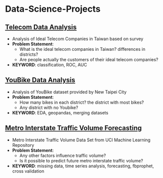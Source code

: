 # Data-Science-Projects

## [Telecom Data Analysis](https://github.com/dtsai7/Data-Science-Portfolio/blob/master/Telecom%20Data%20Analysis/telecom.py)
  - Analysis of Ideal Telecom Companies in Taiwan based on survey
  - **Problem Statement**:
      - What is the ideal telecom companies in Taiwan? differences in districts?
      - Are people actually the customers of their ideal telecom companies?
  - **KEYWORD**: classification, ROC, AUC
  
  
  
  
## [YouBike Data Analysis](https://github.com/dtsai7/Data-Science-Portfolio/blob/master/YouBike%20Data%20Analysis/YouBike_EDA.ipynb)
  - Analysis of YouBike dataset provided by New Taipei City
  - **Problem Statement**:
    - How many bikes in each district? the district with most bikes?
    - Any district with no Youbike?    
  - **KEYWORD**: EDA, geopandas, merging datasets
  
  
  
  
## [Metro Interstate Traffic Volume Forecasting](https://github.com/dtsai7/Data-Science-Portfolio/blob/master/Metro%20Interstate%20Traffic%20Volume%20Forecasting/Metro_Interstate_Traffic_Volume-(Time%20Series%20Forecasts%20w.%20Facebook%E2%80%99s%20Prophet).ipynb)
  - Metro Interstate Traffic Volume Data Set from UCI Machine Learning Repository
  - **Problem Statement**:
    - Any other factors influence traffic volume?
    - Is it possible to predict future metro interstate traffic volume?
  - **KEYWORD**: missing data, time series analysis, forecasting, fbprophet, cross validation



